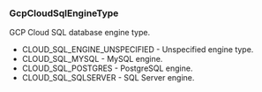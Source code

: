 ### GcpCloudSqlEngineType
GCP Cloud SQL database engine type.

- CLOUD_SQL_ENGINE_UNSPECIFIED - Unspecified engine type.
- CLOUD_SQL_MYSQL - MySQL engine.
- CLOUD_SQL_POSTGRES - PostgreSQL engine.
- CLOUD_SQL_SQLSERVER - SQL Server engine.
